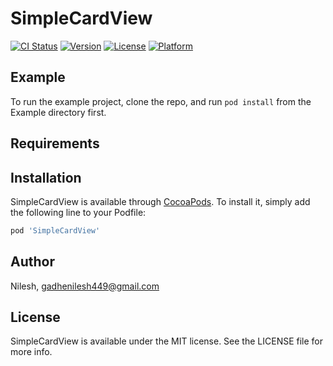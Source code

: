 # SimpleCardView

[![CI Status](https://img.shields.io/travis/Nilesh/SimpleCardView.svg?style=flat)](https://travis-ci.org/Nilesh/SimpleCardView)
[![Version](https://img.shields.io/cocoapods/v/SimpleCardView.svg?style=flat)](https://cocoapods.org/pods/SimpleCardView)
[![License](https://img.shields.io/cocoapods/l/SimpleCardView.svg?style=flat)](https://cocoapods.org/pods/SimpleCardView)
[![Platform](https://img.shields.io/cocoapods/p/SimpleCardView.svg?style=flat)](https://cocoapods.org/pods/SimpleCardView)

## Example

To run the example project, clone the repo, and run `pod install` from the Example directory first.

## Requirements

## Installation

SimpleCardView is available through [CocoaPods](https://cocoapods.org). To install
it, simply add the following line to your Podfile:

```ruby
pod 'SimpleCardView'
```

## Author

Nilesh, gadhenilesh449@gmail.com

## License

SimpleCardView is available under the MIT license. See the LICENSE file for more info.
